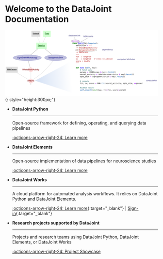 # Welcome to the DataJoint Documentation

![pipeline](https://raw.githubusercontent.com/datajoint/datajoint-python/master/images/pipeline.png){: style="height:300px;"}

<div class="grid cards" markdown>

-   **DataJoint Python**

     ---

     Open-source framework for defining, operating, and querying data pipelines

     [:octicons-arrow-right-24: Learn more](./core/datajoint-python/)
    
-   **DataJoint Elements**

     ---

     Open-source implementation of data pipelines for neuroscience studies

     [:octicons-arrow-right-24: Learn more](./elements/)

-   **DataJoint Works**

     ---

     A cloud platform for automated analysis workflows. It relies on DataJoint 
     Python and DataJoint Elements.

     [:octicons-arrow-right-24: Learn
     more](https://datajoint.com/works){:target="_blank"} | [Sign-in](https://works.datajoint.com){:target="_blank"}

-   **Research projects supported by DataJoint**

     ---

     Projects and research teams using DataJoint Python, DataJoint Elements, or 
     DataJoint Works

     [:octicons-arrow-right-24: Project Showcase](projects/index.md)

</div>
